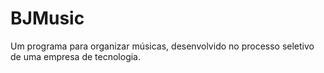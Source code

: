 # BJMusic
Um programa para organizar músicas, desenvolvido no processo seletivo de uma empresa de tecnologia.
